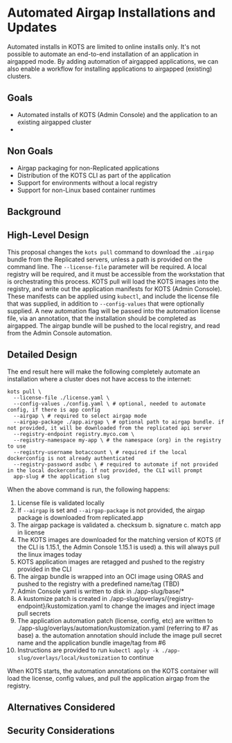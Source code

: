 # Automated Airgap Installations and Updates

Automated installs in KOTS are limited to online installs only.
It's not possible to automate an end-to-end installation of an application in airgapped mode.
By adding automation of airgapped applications, we can also enable a workflow for installing applications to airgapped (existing) clusters.

## Goals

- Automated installs of KOTS (Admin Console) and the application to an existing airgapped cluster
-

## Non Goals

- Airgap packaging for non-Replicated applications
- Distribution of the KOTS CLI as part of the application
- Support for environments without a local registry
- Support for non-Linux based container runtimes

## Background


## High-Level Design

This proposal changes the `kots pull` command to download the `.airgap` bundle from the Replicated servers, unless a path is provided on the command line.
The `--license-file` parameter will be required.
A local registry will be required, and it must be accessible from the workstation that is orchestrating this process.
KOTS pull will load the KOTS images into the registry, and write out the application manifests for KOTS (Admin Console).
These manifests can be applied using `kubectl`, and include the license file that was supplied, in addition to `--config-values` that were optionally supplied.
A new automation flag will be passed into the automation license file, via an annotation, that the installation should be completed as airgapped.
The airgap bundle will be pushed to the local registry, and read from the Admin Console automation.

## Detailed Design

The end result here will make the following completely automate an installation where a cluster does not have access to the internet:

```shell
kots pull \
  --license-file ./license.yaml \
  --config-values ./config.yaml \ # optional, needed to automate config, if there is app config
  --airgap \ # required to select airgap mode
  --airgap-package ./app.airgap \ # optional path to airgap bundle. if not provided, it will be downloaded from the replicated api server
  --registry-endpoint registry.myco.com \
  --registry-namespace my-app \ # the namespace (org) in the registry to use
  --registry-username botaccount \ # required if the local dockerconfig is not already authenticated
  --registry-password asdbc \ # required to automate if not provided in the local dockerconfig. if not provided, the CLI will prompt
  app-slug # the application slug
```

When the above command is run, the following happens:
1. License file is validated locally
2. If `--airgap` is set and `--airgap-package` is not provided, the airgap package is downloaded from replicated.app
3. The airgap package is validated
  a. checksum
  b. signature
  c. match app in license
4. The KOTS images are downloaded for the matching version of KOTS (if the CLI is 1.15.1, the Admin Console 1.15.1 is used)
  a. this will always pull the linux images today
5. KOTS application images are retagged and pushed to the registry provided in the CLI
6. The airgap bundle is wrapped into an OCI image using ORAS and pushed to the registry with a predefined name/tag (TBD)
7. Admin Console yaml is written to disk in ./app-slug/base/*
8. A kustomize patch is created in ./app-slug/overlays/{registry-endpoint}/kustomization.yaml to change the images and inject image pull secrets
9. The application automation patch (license, config, etc) are written to ./app-slug/overlays/automation/kustomization.yaml (referring to #7 as base)
  a. the automation annotation should include the image pull secret name and the application bundle image/tag from #6
9. Instructions are provided to run `kubectl apply -k ./app-slug/overlays/local/kustomization` to continue

When KOTS starts, the automation annotations on the KOTS container will load the license, config values, and pull the application airgap from the registry.

## Alternatives Considered


## Security Considerations

